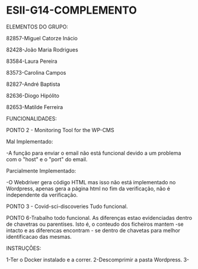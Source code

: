 # ESII-G14-COMPLEMENTO

ELEMENTOS DO GRUPO:

82857-Miguel Catorze Inácio

82428-João Maria Rodrigues

83584-Laura Pereira

83573-Carolina Campos

82827-André Baptista

82636-Diogo Hipólito

82653-Matilde Ferreira

FUNCIONALIDADES:

PONTO 2 -  Monitoring Tool for the WP-CMS

Mal Implementado:

-A função para enviar o email não está funcional devido a um problema com o "host" e o "port" do email.

Parcialmente Implementado:

-O Webdriver gera código HTML mas isso não está implementado no Wordpress, apenas gera a página html no fim da verificação, não é independente da verificação.

PONTO 3 - Covid-sci-discoveries
Tudo funcional.

PONTO 6-Trabalho todo funcional. As diferenças estao evidenciadas dentro de chavetras ou parentises. Isto é, o conteudo dos ficheiros mantem -se intacto e as diferencas encontram - se dentro de chavetas para melhor identificacao das mesmas.

INSTRUÇÕES:

1-Ter o Docker instalado e a correr.
2-Descomprimir a pasta Wordpress.
3-
